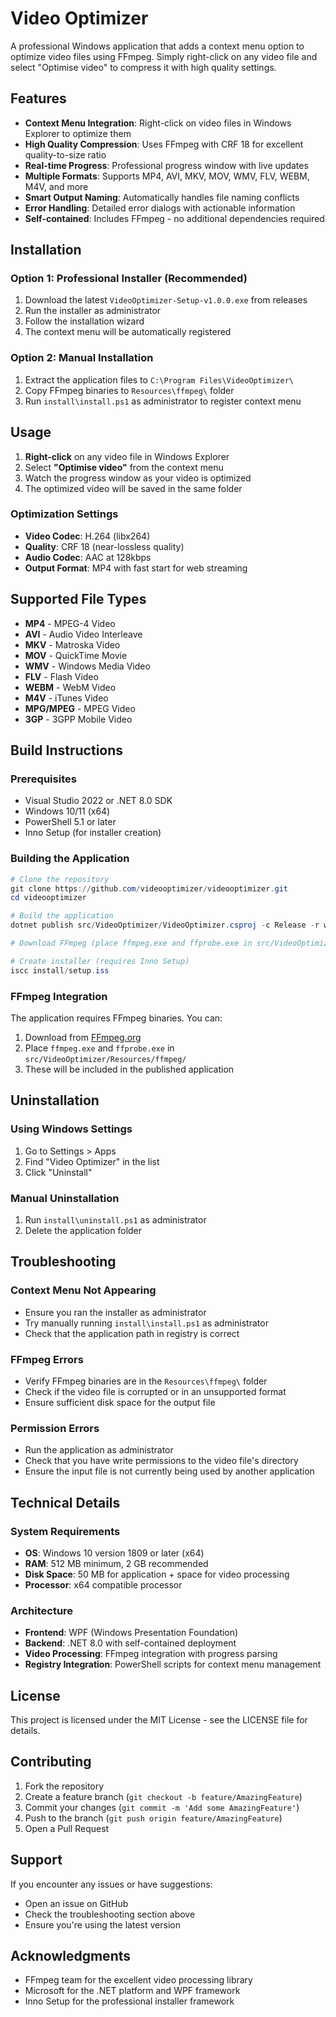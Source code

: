 # Video Optimizer

A professional Windows application that adds a context menu option to optimize video files using FFmpeg. Simply right-click on any video file and select "Optimise video" to compress it with high quality settings.

## Features

- **Context Menu Integration**: Right-click on video files in Windows Explorer to optimize them
- **High Quality Compression**: Uses FFmpeg with CRF 18 for excellent quality-to-size ratio
- **Real-time Progress**: Professional progress window with live updates
- **Multiple Formats**: Supports MP4, AVI, MKV, MOV, WMV, FLV, WEBM, M4V, and more
- **Smart Output Naming**: Automatically handles file naming conflicts
- **Error Handling**: Detailed error dialogs with actionable information
- **Self-contained**: Includes FFmpeg - no additional dependencies required

## Installation

### Option 1: Professional Installer (Recommended)
1. Download the latest `VideoOptimizer-Setup-v1.0.0.exe` from releases
2. Run the installer as administrator
3. Follow the installation wizard
4. The context menu will be automatically registered

### Option 2: Manual Installation
1. Extract the application files to `C:\Program Files\VideoOptimizer\`
2. Copy FFmpeg binaries to `Resources\ffmpeg\` folder
3. Run `install\install.ps1` as administrator to register context menu

## Usage

1. **Right-click** on any video file in Windows Explorer
2. Select **"Optimise video"** from the context menu
3. Watch the progress window as your video is optimized
4. The optimized video will be saved in the same folder

### Optimization Settings

- **Video Codec**: H.264 (libx264)
- **Quality**: CRF 18 (near-lossless quality)
- **Audio Codec**: AAC at 128kbps
- **Output Format**: MP4 with fast start for web streaming

## Supported File Types

- **MP4** - MPEG-4 Video
- **AVI** - Audio Video Interleave
- **MKV** - Matroska Video
- **MOV** - QuickTime Movie
- **WMV** - Windows Media Video
- **FLV** - Flash Video
- **WEBM** - WebM Video
- **M4V** - iTunes Video
- **MPG/MPEG** - MPEG Video
- **3GP** - 3GPP Mobile Video

## Build Instructions

### Prerequisites
- Visual Studio 2022 or .NET 8.0 SDK
- Windows 10/11 (x64)
- PowerShell 5.1 or later
- Inno Setup (for installer creation)

### Building the Application
```powershell
# Clone the repository
git clone https://github.com/videooptimizer/videooptimizer.git
cd videooptimizer

# Build the application
dotnet publish src/VideoOptimizer/VideoOptimizer.csproj -c Release -r win-x64 --self-contained true

# Download FFmpeg (place ffmpeg.exe and ffprobe.exe in src/VideoOptimizer/Resources/ffmpeg/)

# Create installer (requires Inno Setup)
iscc install/setup.iss
```

### FFmpeg Integration
The application requires FFmpeg binaries. You can:
1. Download from [FFmpeg.org](https://ffmpeg.org/download.html)
2. Place `ffmpeg.exe` and `ffprobe.exe` in `src/VideoOptimizer/Resources/ffmpeg/`
3. These will be included in the published application

## Uninstallation

### Using Windows Settings
1. Go to Settings > Apps
2. Find "Video Optimizer" in the list
3. Click "Uninstall"

### Manual Uninstallation
1. Run `install\uninstall.ps1` as administrator
2. Delete the application folder

## Troubleshooting

### Context Menu Not Appearing
- Ensure you ran the installer as administrator
- Try manually running `install\install.ps1` as administrator
- Check that the application path in registry is correct

### FFmpeg Errors
- Verify FFmpeg binaries are in the `Resources\ffmpeg\` folder
- Check if the video file is corrupted or in an unsupported format
- Ensure sufficient disk space for the output file

### Permission Errors
- Run the application as administrator
- Check that you have write permissions to the video file's directory
- Ensure the input file is not currently being used by another application

## Technical Details

### System Requirements
- **OS**: Windows 10 version 1809 or later (x64)
- **RAM**: 512 MB minimum, 2 GB recommended
- **Disk Space**: 50 MB for application + space for video processing
- **Processor**: x64 compatible processor

### Architecture
- **Frontend**: WPF (Windows Presentation Foundation)
- **Backend**: .NET 8.0 with self-contained deployment
- **Video Processing**: FFmpeg integration with progress parsing
- **Registry Integration**: PowerShell scripts for context menu management

## License

This project is licensed under the MIT License - see the LICENSE file for details.

## Contributing

1. Fork the repository
2. Create a feature branch (`git checkout -b feature/AmazingFeature`)
3. Commit your changes (`git commit -m 'Add some AmazingFeature'`)
4. Push to the branch (`git push origin feature/AmazingFeature`)
5. Open a Pull Request

## Support

If you encounter any issues or have suggestions:
- Open an issue on GitHub
- Check the troubleshooting section above
- Ensure you're using the latest version

## Acknowledgments

- FFmpeg team for the excellent video processing library
- Microsoft for the .NET platform and WPF framework
- Inno Setup for the professional installer framework 
